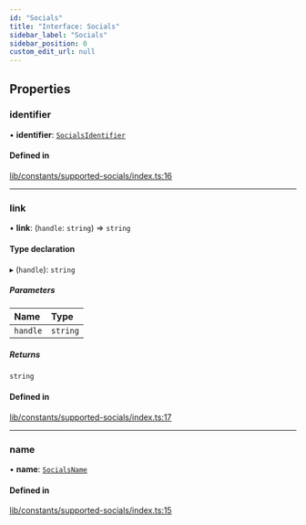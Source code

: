 ```yaml
---
id: "Socials"
title: "Interface: Socials"
sidebar_label: "Socials"
sidebar_position: 0
custom_edit_url: null
---
```


## Properties

### identifier

• **identifier**: [`SocialsIdentifier`](../modules.md#socialsidentifier)

#### Defined in

[lib/constants/supported-socials/index.ts:16](https://github.com/JustaName-id/JustaName-sdk/blob/610ce53/packages/@justaname.id/sdk/src/lib/constants/supported-socials/index.ts#L16)

___

### link

• **link**: (`handle`: `string`) => `string`

#### Type declaration

▸ (`handle`): `string`

##### Parameters

| Name | Type |
| :------ | :------ |
| `handle` | `string` |

##### Returns

`string`

#### Defined in

[lib/constants/supported-socials/index.ts:17](https://github.com/JustaName-id/JustaName-sdk/blob/610ce53/packages/@justaname.id/sdk/src/lib/constants/supported-socials/index.ts#L17)

___

### name

• **name**: [`SocialsName`](../modules.md#socialsname)

#### Defined in

[lib/constants/supported-socials/index.ts:15](https://github.com/JustaName-id/JustaName-sdk/blob/610ce53/packages/@justaname.id/sdk/src/lib/constants/supported-socials/index.ts#L15)
